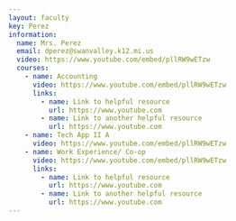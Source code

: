 ```yaml
---
layout: faculty
key: Perez
information:
  name: Mrs. Perez
  email: dperez@swanvalley.k12.mi.us
  video: https://www.youtube.com/embed/pllRW9wETzw
  courses:
    - name: Accounting
      video: https://www.youtube.com/embed/pllRW9wETzw
      links:
        - name: Link to helpful resource
          url: https://www.youtube.com
        - name: Link to another helpful resource
          url: https://www.youtube.com
    - name: Tech App II A
      video: https://www.youtube.com/embed/pllRW9wETzw
    - name: Work Experience/ Co-op
      video: https://www.youtube.com/embed/pllRW9wETzw
      links:
        - name: Link to helpful resource
          url: https://www.youtube.com
        - name: Link to another helpful resource
          url: https://www.youtube.com
---
```

